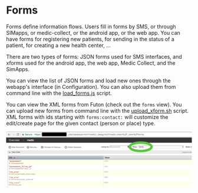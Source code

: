 # Forms

Forms define information flows. Users fill in forms by SMS, or through SIMapps, or medic-collect, or the android app, or the web app. You can have forms for registering new patients, for sending in the status of a patient, for creating a new health center, ...

There are two types of forms: JSON forms used for SMS interfaces, and xforms used for the android app, the web app, Medic Collect, and the SimApps.

You can view the list of JSON forms and load new ones through the webapp's interface (in Configuration). You can also upload them from command line with the [load_forms.js](https://github.com/medic/medic-webapp/blob/master/scripts/load_forms.js) script.

You can view the XML forms from Futon (check out the `forms` view). You can upload new forms from command line with the [upload_xform.sh](https://github.com/medic/medic-webapp/blob/master/scripts/upload_xform.sh) script. XML forms with ids starting with `forms:contact:` will customize the edit/create page for the given contact (person or place) type.

![XML forms](img/xml_forms.png)
